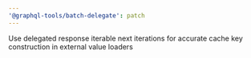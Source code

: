 ```yaml
---
'@graphql-tools/batch-delegate': patch
---
```


Use delegated response iterable next iterations for accurate cache key construction in external value loaders
